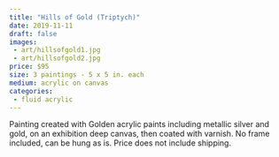 ```yaml
---
title: "Hills of Gold (Triptych)"
date: 2019-11-11
draft: false
images:
 - art/hillsofgold1.jpg
 - art/hillsofgold2.jpg
price: $95
size: 3 paintings - 5 x 5 in. each
medium: acrylic on canvas
categories:
 - fluid acrylic
---
```


Painting created with Golden acrylic paints including metallic silver and gold, on an exhibition deep canvas, then coated with varnish. No frame included, can be hung as is. Price does not include shipping.
